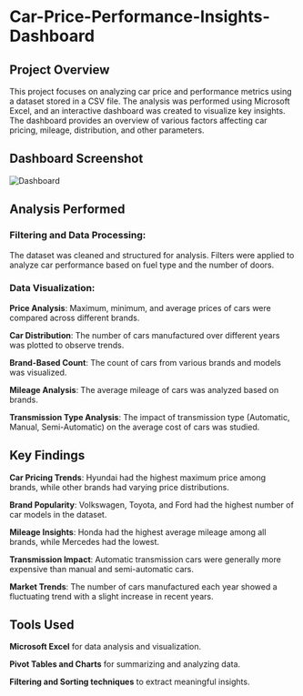 # Car-Price-Performance-Insights-Dashboard
## Project Overview

This project focuses on analyzing car price and performance metrics using a dataset stored in a CSV file. The analysis was performed using Microsoft Excel, and an interactive dashboard was created to visualize key insights. The dashboard provides an overview of various factors affecting car pricing, mileage, distribution, and other parameters.

## Dashboard Screenshot  
![Dashboard](https://github.com/user-attachments/assets/509e0dc0-f48a-4f21-8f66-7d94a9dde371)


## Analysis Performed

### Filtering and Data Processing:

The dataset was cleaned and structured for analysis. Filters were applied to analyze car performance based on fuel type and the number of doors.

### Data Visualization:

**Price Analysis**: Maximum, minimum, and average prices of cars were compared across different brands.

**Car Distribution**: The number of cars manufactured over different years was plotted to observe trends.

**Brand-Based Count**: The count of cars from various brands and models was visualized.

**Mileage Analysis**: The average mileage of cars was analyzed based on brands.

**Transmission Type Analysis**: The impact of transmission type (Automatic, Manual, Semi-Automatic) on the average cost of cars was studied.

## Key Findings

**Car Pricing Trends**: Hyundai had the highest maximum price among brands, while other brands had varying price distributions.

**Brand Popularity**: Volkswagen, Toyota, and Ford had the highest number of car models in the dataset.

**Mileage Insights**: Honda had the highest average mileage among all brands, while Mercedes had the lowest.

**Transmission Impact**: Automatic transmission cars were generally more expensive than manual and semi-automatic cars.

**Market Trends**: The number of cars manufactured each year showed a fluctuating trend with a slight increase in recent years.

## Tools Used

**Microsoft Excel** for data analysis and visualization.

**Pivot Tables and Charts** for summarizing and analyzing data.

**Filtering and Sorting techniques** to extract meaningful insights.
